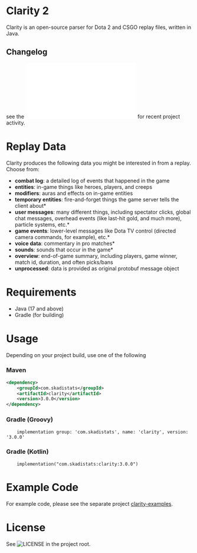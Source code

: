 # Clarity 2

Clarity is an open-source parser for Dota 2 and CSGO replay files, written in Java.

## Changelog
see the ![Changelog](/CHANGELOG.md) for recent project activity.

# Replay Data

Clarity produces the following data you might be interested in from a replay. Choose from:

* **combat log**: a detailed log of events that happened in the game
* **entities**: in-game things like heroes, players, and creeps
* **modifiers**: auras and effects on in-game entities
* **temporary entities**: fire-and-forget things the game server tells the client about*
* **user messages**: many different things, including spectator clicks, global chat messages, overhead events (like last-hit gold, and much more), particle systems, etc.*
* **game events**: lower-level messages like Dota TV control (directed camera commands, for example), etc.*
* **voice data**: commentary in pro matches*
* **sounds**: sounds that occur in the game*
* **overview**: end-of-game summary, including players, game winner, match id, duration, and often picks/bans
* **unprocessed**: data is provided as original protobuf message object

# Requirements

* Java (17 and above)
* Gradle (for building)

# Usage

Depending on your project build, use one of the following

### Maven
```XML
<dependency>
	<groupId>com.skadistats</groupId>
	<artifactId>clarity</artifactId>
	<version>3.0.0</version>
</dependency>
```

### Gradle (Groovy)
```
    implementation group: 'com.skadistats', name: 'clarity', version: '3.0.0'
```

### Gradle (Kotlin)
```
    implementation("com.skadistats:clarity:3.0.0")
```

# Example Code

For example code, please see the separate project [clarity-examples](https://github.com/skadistats/clarity-examples).

# License

See ![LICENSE](/LICENSE) in the project root.
